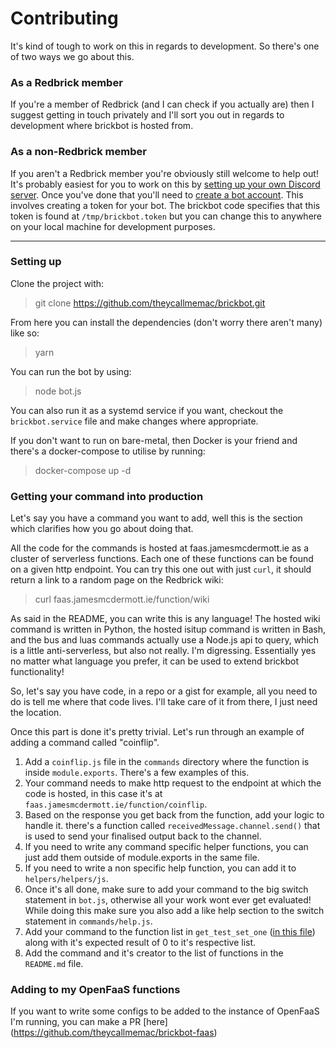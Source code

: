 # Contributing

It's kind of tough to work on this in regards to development. So there's one of two ways we go about this.

### As a Redbrick member

 If you're a member of Redbrick (and I can check if you actually are) then I suggest getting in touch privately and I'll sort you out in regards to development where brickbot is hosted from. 

### As a non-Redbrick member

If you aren't a Redbrick member you're obviously still welcome to help out! It's probably easiest for you to work on this by [setting up your own Discord server](https://www.howtogeek.com/364075/how-to-create-set-up-and-manage-your-discord-server/). Once you've done that you'll need to [create a bot account](https://discordpy.readthedocs.io/en/latest/discord.html). This involves creating a token for your bot. The brickbot code specifies that this token is found at `/tmp/brickbot.token` but you can change this to anywhere on your local machine for development purposes.

---

### Setting up

Clone the project with:

> git clone https://github.com/theycallmemac/brickbot.git

From here you can install the dependencies (don't worry there aren't many) like so:

> yarn

You can run the bot by using:

> node bot.js

You can also run it as a systemd service if you want, checkout the `brickbot.service` file and make changes where appropriate.

If you don't want to run on bare-metal, then Docker is your friend and there's a docker-compose to utilise by running:

> docker-compose up -d
 
### Getting your command into production

Let's say you have a command you want to add, well this is the section which clarifies how you go about doing that.

All the code for the commands is hosted at faas.jamesmcdermott.ie as a cluster of serverless functions. Each one of these functions can be found on a given http endpoint. You can try this one out with just `curl`, it should return a link to a random page on the Redbrick wiki:

> curl faas.jamesmcdermott.ie/function/wiki

As said in the README, you can write this is any language! The hosted wiki command is written in Python, the hosted isitup command is written in Bash, and the bus and luas commands actually use a Node.js api to query, which is a little anti-serverless, but also not really. I'm digressing. Essentially yes no matter what language you prefer, it can be used to extend brickbot functionality!

So, let's say you have code, in a repo or a gist for example, all you need to do is tell me where that code lives. I'll take care of it from there, I just need the location. 

Once this part is done it's pretty trivial. Let's run through an example of adding a command called "coinflip".

1. Add a `coinflip.js` file in the `commands` directory where the function is inside `module.exports`. There's a few examples of this.
2. Your command needs to make http request to the endpoint at which the code is hosted, in this case it's at `faas.jamesmcdermott.ie/function/coinflip`.
3. Based on the response you get back from the function, add your logic to handle it. there's a function called `receivedMessage.channel.send()` that is used to send your finalised output back to the channel.
4. If you need to write any command specific helper functions, you can just add them outside of module.exports in the same file.
5. If you need to write a non specific help function, you can add it to `helpers/helpers/js`.
6. Once it's all done, make sure to add your command to the big switch statement in `bot.js`, otherwise all your work wont ever get evaluated! While doing this make sure you also add a like help section to the switch statement in `commands/help.js`.
7. Add your command to the function list in `get_test_set_one` ([in this file](https://github.com/theycallmemac/brickbot/blob/master/tests/endpoints.py)) along with it's expected result of 0 to it's respective list.
8. Add the command and it's creator to the list of functions in the `README.md` file.

### Adding to my OpenFaaS functions

If you want to write some configs to be added to the instance of OpenFaaS I'm running, you can make a PR [here]
(https://github.com/theycallmemac/brickbot-faas)
